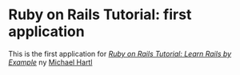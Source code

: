 # Ruby on Rails Tutorial: first application

This is the first application for [*Ruby on Rails Tutorial: Learn Rails by Example*](http://railstutorial.org/) ny [Michael Hartl](http://michaelhartl.com/)
